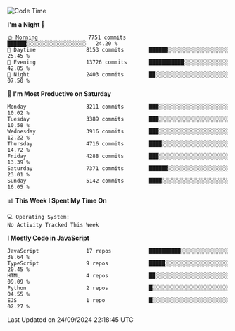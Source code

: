 <!--START_SECTION:waka-->
![Code Time](http://img.shields.io/badge/Code%20Time-3%2C337%20hrs%2038%20mins-blue)

**I'm a Night 🦉** 

```text
🌞 Morning                7751 commits        ██████░░░░░░░░░░░░░░░░░░░   24.20 % 
🌆 Daytime                8153 commits        ██████░░░░░░░░░░░░░░░░░░░   25.45 % 
🌃 Evening                13726 commits       ███████████░░░░░░░░░░░░░░   42.85 % 
🌙 Night                  2403 commits        ██░░░░░░░░░░░░░░░░░░░░░░░   07.50 % 
```
📅 **I'm Most Productive on Saturday** 

```text
Monday                   3211 commits        ███░░░░░░░░░░░░░░░░░░░░░░   10.02 % 
Tuesday                  3389 commits        ███░░░░░░░░░░░░░░░░░░░░░░   10.58 % 
Wednesday                3916 commits        ███░░░░░░░░░░░░░░░░░░░░░░   12.22 % 
Thursday                 4716 commits        ████░░░░░░░░░░░░░░░░░░░░░   14.72 % 
Friday                   4288 commits        ███░░░░░░░░░░░░░░░░░░░░░░   13.39 % 
Saturday                 7371 commits        ██████░░░░░░░░░░░░░░░░░░░   23.01 % 
Sunday                   5142 commits        ████░░░░░░░░░░░░░░░░░░░░░   16.05 % 
```


📊 **This Week I Spent My Time On** 

```text
💻 Operating System: 
No Activity Tracked This Week
```

**I Mostly Code in JavaScript** 

```text
JavaScript               17 repos            ██████████░░░░░░░░░░░░░░░   38.64 % 
TypeScript               9 repos             █████░░░░░░░░░░░░░░░░░░░░   20.45 % 
HTML                     4 repos             ██░░░░░░░░░░░░░░░░░░░░░░░   09.09 % 
Python                   2 repos             █░░░░░░░░░░░░░░░░░░░░░░░░   04.55 % 
EJS                      1 repo              █░░░░░░░░░░░░░░░░░░░░░░░░   02.27 % 
```




 Last Updated on 24/09/2024 22:18:45 UTC
<!--END_SECTION:waka-->

<!--
**likaiqiang/likaiqiang** is a ✨ _special_ ✨ repository because its `README.md` (this file) appears on your GitHub profile.

Here are some ideas to get you started:

- 🔭 I’m currently working on ...
- 🌱 I’m currently learning ...
- 👯 I’m looking to collaborate on ...
- 🤔 I’m looking for help with ...
- 💬 Ask me about ...
- 📫 How to reach me: ...
- 😄 Pronouns: ...
- ⚡ Fun fact: ...
-->
